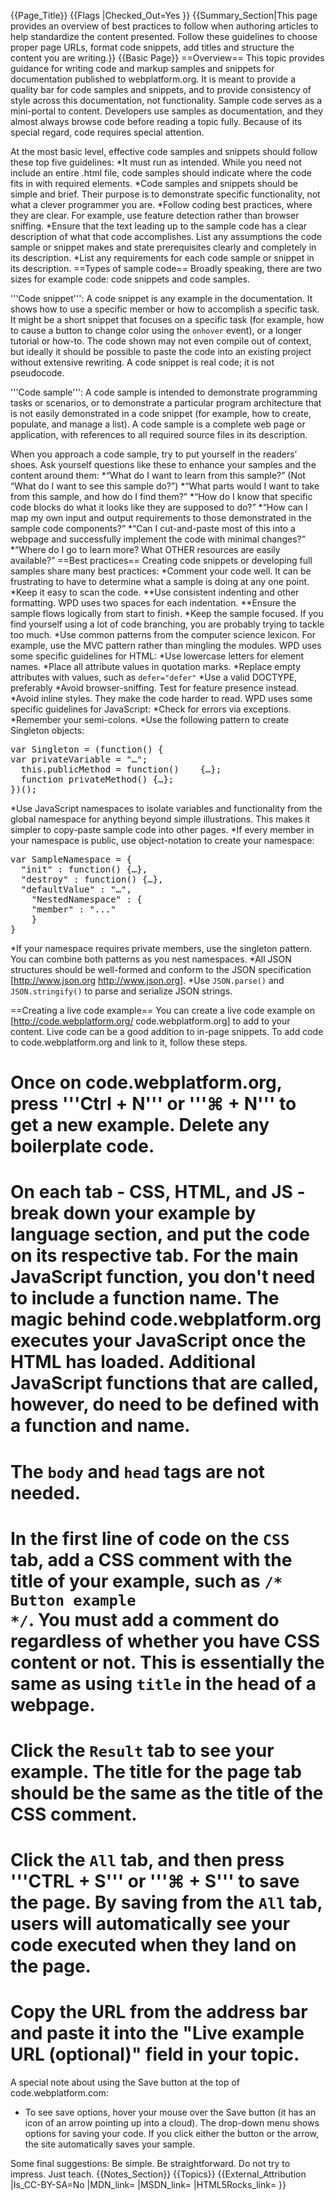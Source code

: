 {{Page_Title}}
{{Flags
|Checked_Out=Yes
}}
{{Summary_Section|This page provides an overview of best practices to follow when authoring articles to help standardize the content presented. Follow these guidelines to choose proper page URLs, format code snippets, add titles and structure the content you are writing.}}
{{Basic Page}}
==Overview==
This topic provides guidance for writing code and markup samples and snippets for documentation published to webplatform.org. It is meant to provide a quality bar for code samples and snippets, and to provide consistency of style across this documentation, not functionality. 
Sample code serves as a mini-portal to content. Developers use samples as documentation, and they almost always browse code before reading a topic fully. Because of its special regard, code requires special attention.

At the most basic level, effective code samples and snippets should follow these top five guidelines:
*It must run as intended. While you need not include an entire .html file, code samples should indicate where the code fits in with required elements. 
*Code samples and snippets should be simple and brief. Their purpose is to demonstrate specific functionality, not what a clever programmer you are. 
*Follow coding best practices, where they are clear. For example, use feature detection rather than browser sniffing. 
*Ensure that the text leading up to the sample code has a clear description of what that code accomplishes. List any assumptions the code sample or snippet makes and state prerequisites clearly and completely in its description. 
*List any requirements for each code sample or snippet in its description. 
==Types of sample code==
Broadly speaking, there are two sizes for example code: code snippets and code samples. 

'''Code snippet''': A code snippet is any example in the documentation. It shows how to use a specific member or how to accomplish a specific task. It might be a short snippet that focuses on a specific task (for example, how to cause a button to change color using the <code>onhover</code> event), or a longer tutorial or how-to. The code shown may not even compile out of context, but ideally it should be possible to paste the code into an existing project without extensive rewriting. A code snippet is real code; it is not pseudocode.

'''Code sample''': A code sample is intended to demonstrate programming tasks or scenarios, or to demonstrate a particular program architecture that is not easily demonstrated in a code snippet (for example, how to create, populate, and manage a list). A code sample is a complete web page or application, with references to all required source files in its description.

When you approach a code sample, try to put yourself in the readers’ shoes. Ask yourself questions like these to enhance your samples and the content around them:
*“What do I want to learn from this sample?” (Not “What do I want to see this sample do?”)
*“What parts would I want to take from this sample, and how do I find them?”
*“How do I know that specific code blocks do what it looks like they are supposed to do?”
*“How can I map my own input and output requirements to those demonstrated in the sample code components?”
*“Can I cut-and-paste most of this into a webpage and successfully implement the code with minimal changes?”
*“Where do I go to learn more? What OTHER resources are easily available?” 
==Best practices==
Creating code snippets or developing full samples share many best practices:
*Comment your code well. It can be frustrating to have to determine what a sample is doing at any one point.
*Keep it easy to scan the code. 
**Use consistent indenting and other formatting. WPD uses two spaces for each indentation. 
**Ensure the sample flows logically from start to finish.
*Keep the sample focused. If you find yourself using a lot of code branching, you are probably trying to tackle too much.
*Use common patterns from the computer science lexicon. For example, use the MVC pattern rather than mingling the modules.
WPD uses some specific guidelines for HTML:
*Use lowercase letters for element names.
*Place all attribute values in quotation marks.
*Replace empty attributes with values, such as <code>defer="defer"</code>
*Use a valid DOCTYPE, preferably <code><!DOCTYPE html></code>
*Avoid browser-sniffing. Test for feature presence instead.
*Avoid inline styles. They make the code harder to read.
WPD uses some specific guidelines for JavaScript:
*Check for errors via exceptions. 
*Remember your semi-colons.
*Use the following pattern to create Singleton objects:
<pre>var Singleton = (function() {
var privateVariable = "…";
  this.publicMethod = function()	{…};
  function privateMethod() {…};
})();</pre>
*Use JavaScript namespaces to isolate variables and functionality from the global namespace for anything beyond simple illustrations. This makes it simpler to copy-paste sample code into other pages.
*If every member in your namespace is public, use object-notation to create your namespace:
<pre>var SampleNamespace = {
  "init" : function() {…},
  "destroy" : function() {…},
  "defaultValue" : "…",
    "NestedNamespace" : {
    "member" : "..."
    }
}</pre>
*If your namespace requires private members, use the singleton pattern. You can combine both patterns as you nest namespaces.
*All JSON structures should be well-formed and conform to the JSON specification [http://www.json.org http://www.json.org].
*Use <code>JSON.parse()</code> and <code>JSON.stringify()</code> to parse and serialize JSON strings.

==Creating a live code example==
You can create a live code example on [http://code.webplatform.org/ code.webplatform.org] to add to your content. Live code can be a good addition to in-page snippets. To add code to code.webplatform.org and link to it, follow these steps. 

# Once on code.webplatform.org, press '''Ctrl + N''' or '''⌘ + N''' to get a new example. Delete any boilerplate code.  
# On each tab - CSS, HTML, and JS - break down your example by language section, and put the code on its respective tab. For the main JavaScript function, you don't need to include a function name. The magic behind code.webplatform.org executes your JavaScript once the HTML has loaded. Additional JavaScript functions that are called, however, do need to be defined with a function and name. 
# The <code>body</code> and <code>head</code> tags are not needed.
# In the first line of code on the <code>CSS</code> tab, add a CSS comment with the title of your example, such as <code>/* Button example */</code>. You must add a comment do regardless of whether you have CSS content or not. This is essentially the same as using <code>title</code> in the head of a webpage. 
# Click the <code>Result</code> tab to see your example. The title for the page tab should be the same as the title of the CSS comment. 
# Click the <code>All</code> tab, and then press '''CTRL + S''' or '''⌘ + S''' to save the page. By saving from the <code>All</code> tab, users will automatically see your code executed when they land on the page. 
# Copy the URL from the address bar and paste it into the "Live example URL (optional)" field in your topic. 

A special note about using the Save button at the top of code.webplatform.com:
* To see save options, hover your mouse over the Save button (it has an icon of an arrow pointing up into a cloud). The drop-down menu shows options for saving your code. If you click either the button or the arrow, the site automatically saves your sample. 

Some final suggestions: Be simple. Be straightforward. Do not try to impress. Just teach.
{{Notes_Section}}
{{Topics}}
{{External_Attribution
|Is_CC-BY-SA=No
|MDN_link=
|MSDN_link=
|HTML5Rocks_link=
}}